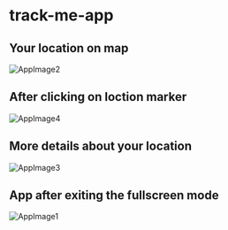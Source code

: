 # track-me-app

## Your location on map
![AppImage2](https://user-images.githubusercontent.com/42085720/79144774-275ef380-7ddd-11ea-96de-3956b02cac02.jpeg)

## After clicking on loction marker
![AppImage4](https://user-images.githubusercontent.com/42085720/79144799-32b21f00-7ddd-11ea-8a5d-b0620f097f47.jpeg)

## More details about your location
![AppImage3](https://user-images.githubusercontent.com/42085720/79144857-4b223980-7ddd-11ea-89c1-f63f0a241d40.jpeg)

## App after exiting the fullscreen mode
![AppImage1](https://user-images.githubusercontent.com/42085720/79144828-3fcf0e00-7ddd-11ea-8304-5d975f521bcb.jpeg)
